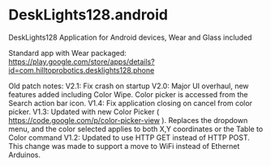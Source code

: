 # DeskLights128.android
DeskLights128 Application for Android devices, Wear and Glass included

Standard app with Wear packaged: https://play.google.com/store/apps/details?id=com.hilltoprobotics.desklights128.phone

Old patch notes:
V2.1: Fix crash on startup
V2.0: Major UI overhaul, new features added including Color Wipe. Color picker is accessed from the Search action bar icon.
V1.4: Fix application closing on cancel from color picker.
V1.3: Updated with new Color Picker ( https://code.google.com/p/color-picker-view ). Replaces the dropdown menu, and the color selected applies to both X,Y coordinates or the Table to Color command
V1.2: Updated to use HTTP GET instead of HTTP POST. This change was made to support a move to WiFi instead of Ethernet Arduinos.
